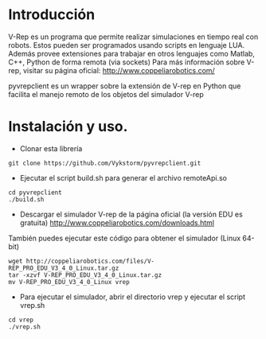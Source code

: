 
# Introducción

V-Rep es un programa que permite realizar simulaciones en tiempo real con robots. Estos pueden ser programados usando scripts en lenguaje LUA. Además provee extensiones para trabajar en otros lenguajes como Matlab, C++, Python de forma remota (via sockets)
Para más información sobre V-rep, visitar su página oficial: http://www.coppeliarobotics.com/

pyvrepclient es un wrapper sobre la extensión de V-rep en Python que facilita el manejo remoto de los objetos del simulador V-rep


# Instalación y uso.

- Clonar esta librería
```
git clone https://github.com/Vykstorm/pyvrepclient.git
```
- Ejecutar el script build.sh para generar el archivo remoteApi.so
```
cd pyvrepclient
./build.sh
```

- Descargar el simulador V-rep de la página oficial (la versión EDU es gratuita)
http://www.coppeliarobotics.com/downloads.html

También puedes ejecutar este código para obtener el simulador (Linux 64-bit)
```
wget http://coppeliarobotics.com/files/V-REP_PRO_EDU_V3_4_0_Linux.tar.gz
tar -xzvf V-REP_PRO_EDU_V3_4_0_Linux.tar.gz
mv V-REP_PRO_EDU_V3_4_0_Linux vrep
```
- Para ejecutar el simulador, abrir el directorio vrep y ejecutar el script vrep.sh
```
cd vrep
./vrep.sh
```
